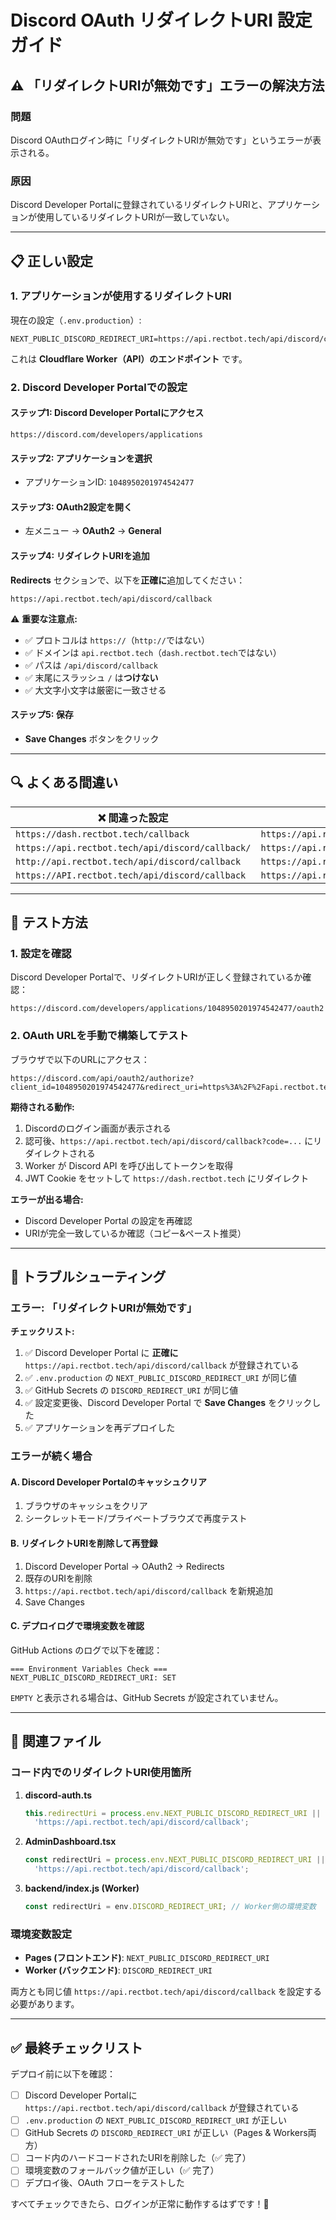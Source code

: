 # Discord OAuth リダイレクトURI 設定ガイド

## ⚠️ 「リダイレクトURIが無効です」エラーの解決方法

### 問題
Discord OAuthログイン時に「リダイレクトURIが無効です」というエラーが表示される。

### 原因
Discord Developer Portalに登録されているリダイレクトURIと、アプリケーションが使用しているリダイレクトURIが一致していない。

---

## 📋 正しい設定

### 1. アプリケーションが使用するリダイレクトURI

現在の設定（`.env.production`）:
```
NEXT_PUBLIC_DISCORD_REDIRECT_URI=https://api.rectbot.tech/api/discord/callback
```

これは **Cloudflare Worker（API）のエンドポイント** です。

### 2. Discord Developer Portalでの設定

#### ステップ1: Discord Developer Portalにアクセス
```
https://discord.com/developers/applications
```

#### ステップ2: アプリケーションを選択
- アプリケーションID: `1048950201974542477`

#### ステップ3: OAuth2設定を開く
- 左メニュー → **OAuth2** → **General**

#### ステップ4: リダイレクトURIを追加

**Redirects** セクションで、以下を**正確に**追加してください：

```
https://api.rectbot.tech/api/discord/callback
```

⚠️ **重要な注意点:**
- ✅ プロトコルは `https://`（`http://`ではない）
- ✅ ドメインは `api.rectbot.tech`（`dash.rectbot.tech`ではない）
- ✅ パスは `/api/discord/callback`
- ✅ 末尾にスラッシュ `/` は**つけない**
- ✅ 大文字小文字は厳密に一致させる

#### ステップ5: 保存
- **Save Changes** ボタンをクリック

---

## 🔍 よくある間違い

| ❌ 間違った設定 | ✅ 正しい設定 |
|--------------|------------|
| `https://dash.rectbot.tech/callback` | `https://api.rectbot.tech/api/discord/callback` |
| `https://api.rectbot.tech/api/discord/callback/` | `https://api.rectbot.tech/api/discord/callback` |
| `http://api.rectbot.tech/api/discord/callback` | `https://api.rectbot.tech/api/discord/callback` |
| `https://API.rectbot.tech/api/discord/callback` | `https://api.rectbot.tech/api/discord/callback` |

---

## 🧪 テスト方法

### 1. 設定を確認

Discord Developer Portalで、リダイレクトURIが正しく登録されているか確認：

```
https://discord.com/developers/applications/1048950201974542477/oauth2
```

### 2. OAuth URLを手動で構築してテスト

ブラウザで以下のURLにアクセス：

```
https://discord.com/api/oauth2/authorize?client_id=1048950201974542477&redirect_uri=https%3A%2F%2Fapi.rectbot.tech%2Fapi%2Fdiscord%2Fcallback&response_type=code&scope=identify
```

**期待される動作:**
1. Discordのログイン画面が表示される
2. 認可後、`https://api.rectbot.tech/api/discord/callback?code=...` にリダイレクトされる
3. Worker が Discord API を呼び出してトークンを取得
4. JWT Cookie をセットして `https://dash.rectbot.tech` にリダイレクト

**エラーが出る場合:**
- Discord Developer Portal の設定を再確認
- URIが完全一致しているか確認（コピー&ペースト推奨）

---

## 🔧 トラブルシューティング

### エラー: 「リダイレクトURIが無効です」

**チェックリスト:**

1. ✅ Discord Developer Portal に **正確に** `https://api.rectbot.tech/api/discord/callback` が登録されている
2. ✅ `.env.production` の `NEXT_PUBLIC_DISCORD_REDIRECT_URI` が同じ値
3. ✅ GitHub Secrets の `DISCORD_REDIRECT_URI` が同じ値
4. ✅ 設定変更後、Discord Developer Portal で **Save Changes** をクリックした
5. ✅ アプリケーションを再デプロイした

### エラーが続く場合

#### A. Discord Developer Portalのキャッシュクリア

1. ブラウザのキャッシュをクリア
2. シークレットモード/プライベートブラウズで再度テスト

#### B. リダイレクトURIを削除して再登録

1. Discord Developer Portal → OAuth2 → Redirects
2. 既存のURIを削除
3. `https://api.rectbot.tech/api/discord/callback` を新規追加
4. Save Changes

#### C. デプロイログで環境変数を確認

GitHub Actions のログで以下を確認：

```
=== Environment Variables Check ===
NEXT_PUBLIC_DISCORD_REDIRECT_URI: SET
```

`EMPTY` と表示される場合は、GitHub Secrets が設定されていません。

---

## 📄 関連ファイル

### コード内でのリダイレクトURI使用箇所

1. **discord-auth.ts**
   ```typescript
   this.redirectUri = process.env.NEXT_PUBLIC_DISCORD_REDIRECT_URI || 
     'https://api.rectbot.tech/api/discord/callback';
   ```

2. **AdminDashboard.tsx**
   ```typescript
   const redirectUri = process.env.NEXT_PUBLIC_DISCORD_REDIRECT_URI || 
     'https://api.rectbot.tech/api/discord/callback';
   ```

3. **backend/index.js (Worker)**
   ```javascript
   const redirectUri = env.DISCORD_REDIRECT_URI; // Worker側の環境変数
   ```

### 環境変数設定

- **Pages (フロントエンド)**: `NEXT_PUBLIC_DISCORD_REDIRECT_URI`
- **Worker (バックエンド)**: `DISCORD_REDIRECT_URI`

両方とも同じ値 `https://api.rectbot.tech/api/discord/callback` を設定する必要があります。

---

## ✅ 最終チェックリスト

デプロイ前に以下を確認：

- [ ] Discord Developer Portalに `https://api.rectbot.tech/api/discord/callback` が登録されている
- [ ] `.env.production` の `NEXT_PUBLIC_DISCORD_REDIRECT_URI` が正しい
- [ ] GitHub Secrets の `DISCORD_REDIRECT_URI` が正しい（Pages & Workers両方）
- [ ] コード内のハードコードされたURIを削除した（✅ 完了）
- [ ] 環境変数のフォールバック値が正しい（✅ 完了）
- [ ] デプロイ後、OAuth フローをテストした

すべてチェックできたら、ログインが正常に動作するはずです！🎉
